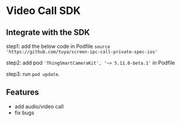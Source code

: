 # Video Call SDK

## Integrate with the SDK
step1: add the below code in Podfile
`source 'https://github.com/tuya/screen-ipc-call-private-spec-ios'`

step2: add pod `'ThingSmartCameraKit', '~> 5.11.0-beta.1'` in Podfile

step3: run `pod update`.

## Features
- add audio/video call
- fix bugs
